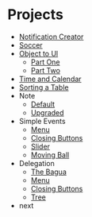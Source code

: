 # Projects

- [Notification Creator](./notification-creater/notificationCreater.js)
- [Soccer](./soccer/code.js)
- [Object to Ul](./object-to-ul)
  - [Part One](./object-to-ul/part%20one/Laboratory.js)
  - [Part Two](./object-to-ul/part%20two/Laboratory.js)
- [Time and Calendar](./calendar-and-time/Laboratory.js)
- [Sorting a Table](./sorting-a-table/Laboratory.js)
- Note
  - [Default](./note/default/Laboratory.js)
  - [Upgraded](./note/upgraded/Laboratory.js)
- Simple Events
  - [Menu](./simple-events/menu/Laboratory.js)
  - [Closing Buttons](./simple-events/closing-buttons/Laboratory.js)
  - [Slider](./simple-events/slider/Laboratory.js)
  - [Moving Ball](./simple-events/moving-ball/Laboratory.js)
- Delegation
  - [The Bagua](./delegation/bagua/Laboratory.js)
  - [Menu](./delegation/menu/Laboratory.js)
  - [Closing Buttons](./delegation/closing-buttons/Laboratory.js)
  - [Tree](./delegation/tree/Laboratory.js)
- next